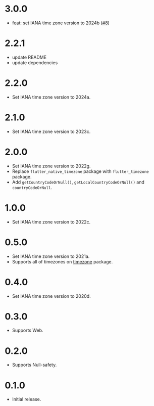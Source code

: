 # 3.0.0

* feat: set IANA time zone version to 2024b ([#8](https://github.com/kyle-seongwoo-jun/flutter_timezone_to_country/pull/8))

# 2.2.1

* update README
* update dependencies

# 2.2.0

* Set IANA time zone version to 2024a.

# 2.1.0

* Set IANA time zone version to 2023c.

# 2.0.0

* Set IANA time zone version to 2022g.
* Replace `flutter_native_timezone` package with `flutter_timezone` package.
* Add `getCountryCodeOrNull()`, `getLocalCountryCodeOrNull()` and `countryCodeOrNull`.

# 1.0.0

* Set IANA time zone version to 2022c.

# 0.5.0

* Set IANA time zone version to 2021a.
* Supports all of timezones on [timezone](https://pub.dev/packages/timezone) package.

# 0.4.0

* Set IANA time zone version to 2020d.

# 0.3.0

* Supports Web.

# 0.2.0

* Supports Null-safety.

# 0.1.0

* Initial release.
